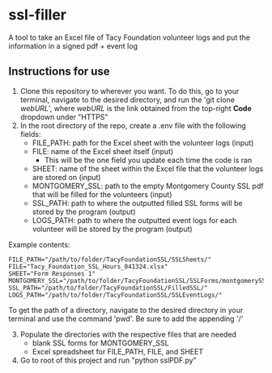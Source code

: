 # ssl-filler
A tool to take an Excel file of Tacy Foundation volunteer logs and put the information in a signed pdf + event log

## Instructions for use
1. Clone this repository to wherever you want. To do this, go to your terminal, navigate to the desired directory, and run the 'git clone *webURL*', where *webURL* is the link obtained from the top-right **Code** dropdown under "HTTPS"
2. In the root directory of the repo, create a .env file with the following fields:
    * FILE_PATH: path for the Excel sheet with the volunteer logs (input)
    * FILE: name of the Excel sheet itself (input)
      * This will be the one field you update each time the code is ran
    * SHEET: name of the sheet within the Excel file that the volunteer logs are stored on (input)
    * MONTGOMERY_SSL: path to the empty Montgomery County SSL pdf that will be filled for the volunteers (input)
    * SSL_PATH: path to where the outputted filled SSL forms will be stored by the program (output)
    * LOGS_PATH: path to where the outputted event logs for each volunteer will be stored by the program (output)

Example contents:
```
FILE_PATH="/path/to/folder/TacyFoundationSSL/SSLSheets/"
FILE="Tacy_Foundation_SSL_Hours_041324.xlsx"
SHEET="Form Responses 1"
MONTGOMERY_SSL="/path/to/folder/TacyFoundationSSL/SSLForms/montgomerySSLsigned.pdf"
SSL_PATH="/path/to/folder/TacyFoundationSSL/FilledSSL/"
LOGS_PATH="/path/to/folder/TacyFoundationSSL/SSLEventLogs/"
```
To get the path of a directory, navigate to the desired directory in your terminal and use the command 'pwd'. Be sure to add the appending '/'

3. Populate the directories with the respective files that are needed
   * blank SSL forms for MONTGOMERY_SSL
   * Excel spreadsheet for FILE_PATH, FILE, and SHEET
4. Go to root of this project and run "python sslPDF.py"